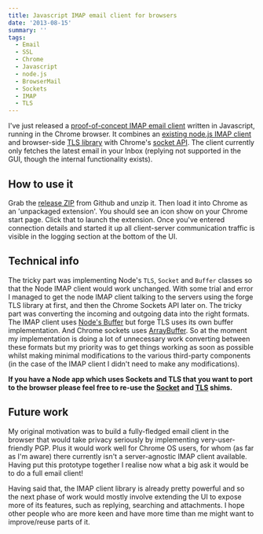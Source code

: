 ```yaml
---
title: Javascript IMAP email client for browsers
date: '2013-08-15'
summary: ''
tags:
  - Email
  - SSL
  - Chrome
  - Javascript
  - node.js
  - BrowserMail
  - Sockets
  - IMAP
  - TLS
---
```

I've just released a [proof-of-concept IMAP email client](https://github.com/hiddentao/browsermail) written in Javascript, running in the Chrome browser. It combines an [existing node.js IMAP client](https://github.com/mscdex/node-imap) and browser-side [TLS library](https://github.com/digitalbazaar/forge) with Chrome's [socket API](http://developer.chrome.com/apps/socket.html). The client currently only fetches the latest email in your Inbox (replying not supported in the GUI, though the internal functionality exists).

## How to use it

Grab the [release ZIP](https://github.com/hiddentao/browsermail/raw/master/release/browsermail.zip) from Github and unzip it. Then load it into Chrome as an 'unpackaged extension'. You should see an icon show on your Chrome start page. Click that to launch the extension. Once you've entered connection details and started it up all client-server communication traffic is visible in the logging section at the bottom of the UI.

## Technical info

The tricky part was implementing Node's `TLS`, `Socket` and `Buffer` classes so that the Node IMAP client would work unchanged. With some trial and error I managed to get the node IMAP client talking to the servers using the forge TLS library at first, and then the Chrome Sockets API later on. The tricky part was converting the incoming and outgoing data into the right formats. The IMAP client uses [Node's Buffer](http://nodejs.org/api/buffer.html) but forge TLS uses its own buffer implementation. And Chrome sockets uses [ArrayBuffer](https://developer.mozilla.org/en-US/docs/Web/JavaScript/Typed_arrays/ArrayBuffer). So at the moment my implementation is doing a lot of unnecessary work converting between these formats but my priority was to get things working as soon as possible whilst making minimal modifications to the various third-party components (in the case of the IMAP client I didn't need to make any modifications).

**If you have a Node app which uses Sockets and TLS that you want to port to the browser please feel free to re-use the [Socket](https://github.com/hiddentao/browsermail/blob/master/src/js/node-polyfills/socket.js) and [TLS](https://github.com/hiddentao/browsermail/blob/master/src/js/node-polyfills/tls.js) shims.**

## Future work

My original motivation was to build a fully-fledged email client in the browser that would take privacy seriously by implementing very-user-friendly PGP. Plus it would work well for Chrome OS users, for whom (as far as I'm aware) there currently isn't a server-agnostic IMAP client available. Having put this prototype together I realise now what a big ask it would be to do a full email client!

Having said that, the IMAP client library is already pretty powerful and so the next phase of work would mostly involve extending the UI to expose more of its features, such as replying, searching and attachments. I hope other people who are more keen and have more time than me might want to improve/reuse parts of it.
